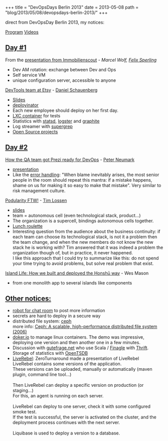 +++
title = "DevOpsDays Berlin 2013"
date = 2013-05-08
path = "blog/2013/05/08/devopsdays-berlin-2013/"
+++

direct from DevOpsDay Berlin 2013, my notices:

<a target="_blank" href="http://www.devopsdays.org/events/2013-berlin/program/">Program</a>
<a target="_blank" href="http://new.livestream.com/accounts/4051563">Videos</a>

<h2 id="day1"><a href="#day1">Day #1</a></h2>

From the <a target="_blank" href="http://www.devopsdays.org/events/2013-berlin/proposals/DevOps3.0/">presentation from Immobilienscout</a> - <i>Marcel Wolf, <a target="_blank" href="https://twitter.com/felixsperling">Felix Sperling</a></i>
<ul>
	<li>Dev AM rotation: exchange between Dev and Ops</li>
	<li>Self service VM</li>
	<li>unique configuration server, accessible to anyone</li>
</ul>


<a target="_blank" href="http://www.devopsdays.org/events/2013-berlin/proposals/DevOps3.0/">DevTools team at Etsy</a> - <a target="_blank" href="https://twitter.com/mrtazz">Daniel Schauenberg</a>
<ul>
	<li><a target="_blank" href="http://fr.slideshare.net/mrtazz/devtools-at-etsy">Slides</a></li>
	<li><a target="_blank" href="https://github.com/etsy/deployinator">deployinator</a></li>
	<li>Each new employee should deploy on her first day.</li>
	<li><a target="_blank" href="http://lxc.sourceforge.net/">LXC container</a> for tests</li>
	<li>Statistics with <a target="_blank" href="https://github.com/etsy/statsd/">statsd</a>, <a target="_blank" href="https://github.com/etsy/logster">logster</a> and <a target="_blank" href="http://graphite.wikidot.com/">graphite</a></li>
	<li>Log streamer with <a target="_blank" href="https://github.com/etsy/supergrep">supergrep</a></li>
	<li><a target="_blank" href="https://github.com/etsy">Open Source projects</a></li>
</ul>


<h2 id="day2"><a href="#day2">Day #2</a></h2>

<a target="_blank" href="http://www.devopsdays.org/events/2013-berlin/proposals/How%20the%20QA%20team%20got%20Prezi%20ready%20for%20DevOps/">How the QA team got Prezi ready for DevOps</a> - <a target="_blank" href="https://twitter.com/pneumark">Peter Neumark</a>
<ul>
	<li><a target="_blank" href="http://prezi.com/qmrekeeqqvyf/how-the-qa-team-got-prezi-ready-for-devops/">presentation</a></li>
	<li>Like the <a target="_blank" href="https://twitter.com/simon_yann/status/339462592315682816/photo/1">error handling</a>: "When blame inevitably arises, the most senior people in the room should repeat this mantra: if a mistake happens, shame on us for making it so easy to make that mistake". Very similar to risk management culture.</li>
</ul>


<a target="_blank" href="http://www.devopsdays.org/events/2013-berlin/proposals/Podularity%20FTW/">Podularity FTW!</a> - <a target="_blank" href="https://twitter.com/tlossen">Tim Lossen</a>
<ul>
	<li><a target="_blank" href="http://fr.slideshare.net/tim.lossen.de/podularity-ftw">slides</a></li>
	<li>team = autonomous cell (even technological stack, product...)</li>
	<li>The organization is a supercell, bindings autonomous cells together.</li>
	<li><a target="_blank" href="https://twitter.com/simon_yann/status/339461227552047104/photo/1">Lunch roulette</a></li>
	<li>Interesting question from the audience about the business continuity: if each team can choose its technological stack, is not it a problem then the team change, and when the new members do not know the new stack he is working with? Tim answered that it was indeed a problem the organization though of, but in practice, it never happened.<br/>I like this approach that I could try to summarize like this: do not spend your time trying to avoid problems, but solve real problem that exist.</li>
</ul>



<a target="_blank" href="http://www.devopsdays.org/events/2013-berlin/proposals/How%20we%20built%20and%20deployed%20the%20Honshu%20way/">Island Life: How we built and deployed the Honshū way</a> - Wes Mason
<ul>
	<li>from one monolith app to several islands like components</li>
</ul>


<h2 id="other-notices"><a href="#other-notices">Other notices:</a></h2>
<ul>
	<li><a target="_blank" href="http://hubot.github.com/">robot for chat room</a> to post more information</li>
	<li>secrets are hard to deploy in a secure way</li>
	<li>distributed file system: <a target="_blank" href="http://ceph.com/">ceph</a><br/>more info: <a target="_blank" href="http://citeseerx.ist.psu.edu/viewdoc/download?doi=10.1.1.110.4574&rep=rep1&type=pdf">Ceph: A scalable, high-performance distributed file system (2006)</a>
</li>
	<li><a target="_blank" href="http://www.docker.io/">doker.io</a> to manage linux containers. The demo was impressive, deploying one version and then another one in a few minutes.</li>
	<li>Discussion with <a target="_blank" href="http://www.gutefrage.net/">gutefrage.net</a> who use Scala / <a target="_blank" href="https://github.com/twitter/finagle">Finagle</a> with <a target="_blank" href="http://thrift.apache.org/">Thrift</a>.<br>Storage of statistics with <a target="_blank" href="http://opentsdb.net/">OpenTSDB</a></li>
	<li><a target="_blank" href="http://zeroturnaround.com/software/liverebel/">LiveRebel</a>: ZeroTurnaround made a presentation of LiveRebel<br/>
LiveRebel contains some versions of the application.<br/>
These versions can be uploaded, manually or automatically (maven plugin, command line tool...)<br/><br/>
Then LiveRebel can deploy a specific version on production (or staging...)<br/>
For this, an agent is running on each server.<br/><br/>
LiveRebel can deploy to one server, check it with some configured smoke test.<br/>
If the test is successful, the server is activated on the cluster, and the deployment process continues with the next server.<br/><br/>
Liquibase is used to deploy a version to a database.</li>
</ul>
